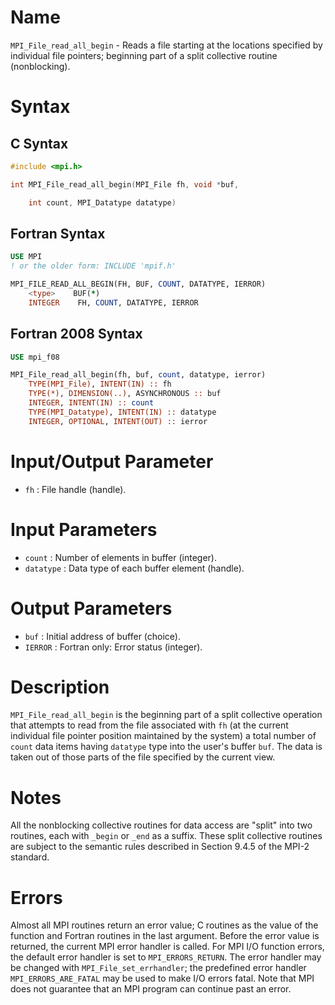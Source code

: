 # Name

`MPI_File_read_all_begin` - Reads a file starting at the locations
specified by individual file pointers; beginning part of a split
collective routine (nonblocking).

# Syntax

## C Syntax

```c
#include <mpi.h>

int MPI_File_read_all_begin(MPI_File fh, void *buf,

    int count, MPI_Datatype datatype)
```

## Fortran Syntax

```fortran
USE MPI
! or the older form: INCLUDE 'mpif.h'

MPI_FILE_READ_ALL_BEGIN(FH, BUF, COUNT, DATATYPE, IERROR)
    <type>    BUF(*)
    INTEGER    FH, COUNT, DATATYPE, IERROR
```

## Fortran 2008 Syntax

```fortran
USE mpi_f08

MPI_File_read_all_begin(fh, buf, count, datatype, ierror)
    TYPE(MPI_File), INTENT(IN) :: fh
    TYPE(*), DIMENSION(..), ASYNCHRONOUS :: buf
    INTEGER, INTENT(IN) :: count
    TYPE(MPI_Datatype), INTENT(IN) :: datatype
    INTEGER, OPTIONAL, INTENT(OUT) :: ierror
```


# Input/Output Parameter

* `fh` : File handle (handle).

# Input Parameters

* `count` : Number of elements in buffer (integer).
* `datatype` : Data type of each buffer element (handle).

# Output Parameters

* `buf` : Initial address of buffer (choice).
* `IERROR` : Fortran only: Error status (integer).

# Description

`MPI_File_read_all_begin` is the beginning part of a split collective
operation that attempts to read from the file associated with `fh` (at
the current individual file pointer position maintained by the system) a
total number of `count` data items having `datatype` type into the
user's buffer `buf`. The data is taken out of those parts of the file
specified by the current view.

# Notes

All the nonblocking collective routines for data access are "split"
into two routines, each with `_begin` or `_end` as a suffix. These split
collective routines are subject to the semantic rules described in
Section 9.4.5 of the MPI-2 standard.

# Errors

Almost all MPI routines return an error value; C routines as the value
of the function and Fortran routines in the last argument.
Before the error value is returned, the current MPI error handler is
called. For MPI I/O function errors, the default error handler is set to
`MPI_ERRORS_RETURN`. The error handler may be changed with
`MPI_File_set_errhandler`; the predefined error handler
`MPI_ERRORS_ARE_FATAL` may be used to make I/O errors fatal. Note that MPI
does not guarantee that an MPI program can continue past an error.
